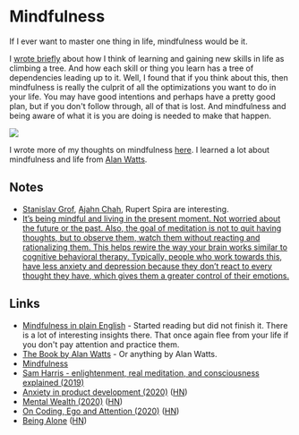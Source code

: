 # Mindfulness

If I ever want to master one thing in life, mindfulness would be it.

I [wrote briefly](https://medium.com/@nikitavoloboev/the-root-of-it-all-9b6ab6a77e1d) about how I think of learning and gaining new skills in life as climbing a tree. And how each skill or thing you learn has a tree of dependencies leading up to it. Well, I found that if you think about this, then mindfulness is really the culprit of all the optimizations you want to do in your life. You may have good intentions and perhaps have a pretty good plan, but if you don't follow through, all of that is lost. And mindfulness and being aware of what it is you are doing is needed to make that happen.

![](https://www.waterfordcounselingservices.com/wp-content/uploads/2015/10/mindfull.jpg)

I wrote more of my thoughts on mindfulness [here](meditation.md). I learned a lot about mindfulness and life from [Alan Watts](../humans/alan-watts.md).

## Notes

* [Stanislav Grof](http://en.wikipedia.org/wiki/Stanislav_Grof), [Ajahn Chah](http://en.wikipedia.org/wiki/Ajahn_Chah), Rupert Spira are interesting.
* [It’s being mindful and living in the present moment. Not worried about the future or the past. Also, the goal of meditation is not to quit having thoughts, but to observe them, watch them without reacting and rationalizing them. This helps rewire the way your brain works similar to cognitive behavioral therapy. Typically, people who work towards this, have less anxiety and depression because they don’t react to every thought they have, which gives them a greater control of their emotions.](https://www.reddit.com/r/RationalPsychonaut/comments/fsjp6s/in_the_psychedelic_community_its_insinuated_that/)

## Links

* [Mindfulness in plain English](http://misc.equanimity.info/downloads/mindfulness_in_plain_english.pdf) - Started reading but did not finish it. There is a lot of interesting insights there. That once again flee from your life if you don't pay attention and practice them.
* [The Book by Alan Watts](http://www.freespiritualebooks.com/uploads/5/0/5/8/50589505/the-book-on-the-taboo-against-knowing-who-you-are-by-alan-watts.pdf) - Or anything by Alan Watts.
* [Mindfulness](https://brandur.org/fragments/mindfulness)
* [Sam Harris - enlightenment, real meditation, and consciousness explained \(2019\)](https://overcast.fm/+RxHHyjxgA)
* [Anxiety in product development \(2020\)](https://andreschweighofer.com/agile/anxiety-in-product-development/) \([HN](https://news.ycombinator.com/item?id=23415922)\)
* [Mental Wealth \(2020\)](https://jjbeshara.com/2020/06/04/mental-wealth/) \([HN](https://news.ycombinator.com/item?id=23426189)\)
* [On Coding, Ego and Attention \(2020\)](https://josebrowne.com/on-coding-ego-and-attention/) \([HN](https://news.ycombinator.com/item?id=23526417)\)
* [Being Alone](https://www.ankit.fyi/being-alone) \([HN](https://news.ycombinator.com/item?id=23592161)\)

